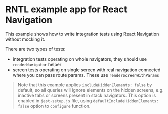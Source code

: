 # RNTL example app for React Navigation

This example shows how to write integration tests using React Navigation without mocking it.

There are two types of tests:
* integration tests operating on whole navigators, they should use `renderNavigator` helper
* screen tests operating on single screen with real navigation connected where you can pass route params. These use `renderScreenWithParams`

> Note that this example applies `includeHiddenElements: false` by default, so all queries will ignore elements on the hidden screens, e.g. inactive tabs or screens present in stack navigators. This option is enabled in `jest-setup.js` file, using `defaultIncludeHiddenElements: false` option to `configure` function.
